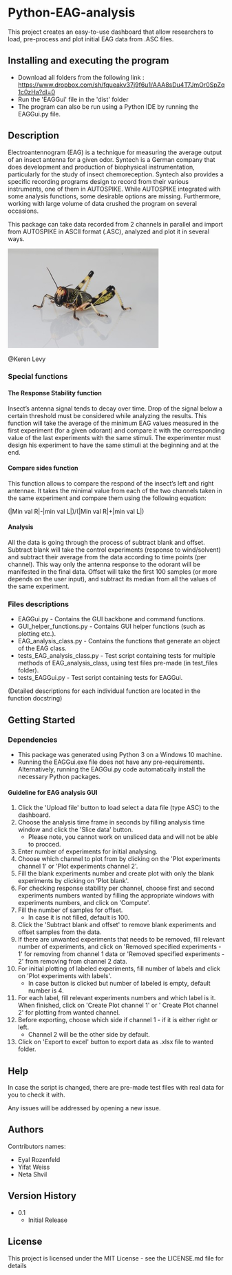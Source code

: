 # Python-EAG-analysis

This project creates an easy-to-use dashboard that allow researchers to load, pre-process and plot initial EAG data from .ASC files.

## Installing and executing the program

* Download all folders from the following link : https://www.dropbox.com/sh/fqueakv37j9f6u1/AAA8sDu4T7JmOr0SpZq1c0zHa?dl=0
* Run the 'EAGGui' file in the 'dist' folder
* The program can also be run using a Python IDE by running the EAGGui.py file.


## Description

Electroantennogram (EAG) is a technique for measuring the average output of an insect antenna for a given odor.
Syntech is a German company that does development and production of biophysical instrumentation, particularly for the study of insect chemoreception.
Syntech also provides a specific recording programs design to record from their various instruments, one of them in AUTOSPIKE.
While AUTOSPIKE integrated with some analysis functions, some desirable options are missing.
Furthermore, working with large volume of data crushed the program on several occasions.

This package can take data recorded from 2 channels in parallel and import from AUTOSPIKE in ASCII format (.ASC), analyzed and plot it in several ways.


![alt text](https://github.com/Eyal-ro/Python-EAG-analysis/blob/master/Orthoptera_image%20(3).jpg?raw=true)

@Keren Levy

### Special functions

#### The Response Stability function

Insect’s antenna signal tends to decay over time. Drop of the signal below a certain threshold must be considered while analyzing the results. This function will take the average of the minimum EAG values measured in the first experiment (for a given odorant) and compare it with the corresponding value of the last experiments with the same stimuli. The experimenter must design his experiment to have the same stimuli at the beginning and at the end.

#### Compare sides function

This function allows to compare the respond of the insect’s left and right antennae. 
It takes the minimal value from each of the two channels taken in the same experiment and compare them using the following equation:

(|Min val R|-|min val L|)/(|Min val R|+|min val L|)

#### Analysis

All the data is going through the process of subtract blank and offset.
Subtract blank will take the control experiments (response to wind/solvent) and subtract their average from the data according to time points (per channel). This way only the antenna response to the odorant will be manifested in the final data.
Offset will take the first 100 samples (or more depends on the user input), and subtract its median from all the values of the same experiment.

### Files descriptions

* EAGGui.py - Contains the GUI backbone and command functions.
* GUI_helper_functions.py - Contains GUI helper functions (such as plotting etc.).
* EAG_analysis_class.py - Contains the functions that generate an object of the EAG class.
* tests_EAG_analysis_class.py - Test script containing tests for multiple methods of EAG_analysis_class, using test files pre-made (in test_files folder).    
* tests_EAGGui.py - Test script containing tests for EAGGui.

(Detailed descriptions for each individual function are located in the function docstring)

## Getting Started

### Dependencies

* This package was generated using Python 3 on a Windows 10 machine. 
* Running the EAGGui.exe file does not have any pre-requirements. Alternatively, running the EAGGui.py code automatically install the necessary Python packages. 


#### Guideline for EAG analysis GUI

1.	Click the 'Upload file' button to load select a data file (type ASC) to the dashboard.
2.	Choose the analysis time frame in seconds by filling analysis time window and click the 'Slice data' button. 
    - Please note, you cannot work on unsliced data and will not be able to procced. 
4.	Enter number of experiments for initial analysing. 
5.	Choose which channel to plot from by clicking on the 'Plot experiments channel 1' or 'Plot experiments channel 2'.
6.	Fill the blank experiments number and create plot with only the blank experiments by clicking on 'Plot blank'.
7.	For checking response stability per channel, choose first and second experiments numbers wanted by filling the appropriate windows with experiments numbers, and click on 'Compute'.
8.	Fill the number of samples for offset.
    - In case it is not filled, default is 100.
10.	Click the 'Subtract blank and offset' to remove blank experiments and offset samples from the data.
11.	If there are unwanted experiments that needs to be removed, fill relevant number of experiments, and click on 'Removed specified experiments - 1' for removing from channel 1 data or 'Removed specified experiments - 2' from removing from channel 2 data. 
12.	For initial plotting of labeled experiments, fill number of labels and click on 'Plot experiments with labels'.
    - In case button is clicked but number of labeled is empty, default number is 4.
14.	 For each label, fill relevant experiments numbers and which label is it. When finished, click on 'Create Plot channel 1' or ' Create Plot channel 2' for plotting from wanted channel.
15.	Before exporting, choose which side if channel 1 - if it is either right or left.
    - Channel 2 will be the other side by default.  
13.	Click on 'Export to excel' button to export data as .xlsx file to wanted folder.



## Help

In case the script is changed, there are pre-made test files with real data for you to check it with. 

Any issues will be addressed by opening a new issue.


## Authors

Contributors names:

* Eyal Rozenfeld
* Yifat Weiss
* Neta Shvil




## Version History

* 0.1
    * Initial Release

## License

This project is licensed under the MIT License - see the LICENSE.md file for details
